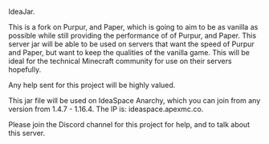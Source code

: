 IdeaJar.

This is a fork on Purpur, and Paper, which is going to aim to be as vanilla as possible while still providing the performance of of Purpur, and Paper.
This server jar will  be able to be used on servers that want the speed of Purpur and Paper, but want to keep the qualities of the vanilla game. This will be ideal for the technical Minecraft community for use on their servers hopefully.

Any help sent for this project will be highly valued.

This jar file will be used on IdeaSpace Anarchy, which you can join from any version from 1.4.7 - 1.16.4. The IP is: ideaspace.apexmc.co.

Please join the Discord channel for this project for help, and to talk about this server.

